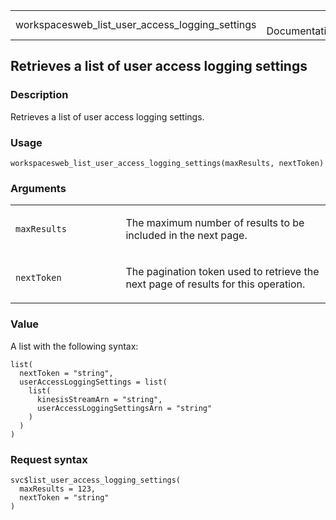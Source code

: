 <table style="width: 100%;">
<tbody>
<tr class="odd">
<td>workspacesweb_list_user_access_logging_settings</td>
<td style="text-align: right;">R Documentation</td>
</tr>
</tbody>
</table>

## Retrieves a list of user access logging settings

### Description

Retrieves a list of user access logging settings.

### Usage

    workspacesweb_list_user_access_logging_settings(maxResults, nextToken)

### Arguments

<table>
<colgroup>
<col style="width: 35%" />
<col style="width: 65%" />
</colgroup>
<tbody>
<tr class="odd">
<td><code
id="workspacesweb_list_user_access_logging_settings_:_maxResults">maxResults</code></td>
<td><p>The maximum number of results to be included in the next
page.</p></td>
</tr>
<tr class="even">
<td><code
id="workspacesweb_list_user_access_logging_settings_:_nextToken">nextToken</code></td>
<td><p>The pagination token used to retrieve the next page of results
for this operation.</p></td>
</tr>
</tbody>
</table>

### Value

A list with the following syntax:

    list(
      nextToken = "string",
      userAccessLoggingSettings = list(
        list(
          kinesisStreamArn = "string",
          userAccessLoggingSettingsArn = "string"
        )
      )
    )

### Request syntax

    svc$list_user_access_logging_settings(
      maxResults = 123,
      nextToken = "string"
    )
